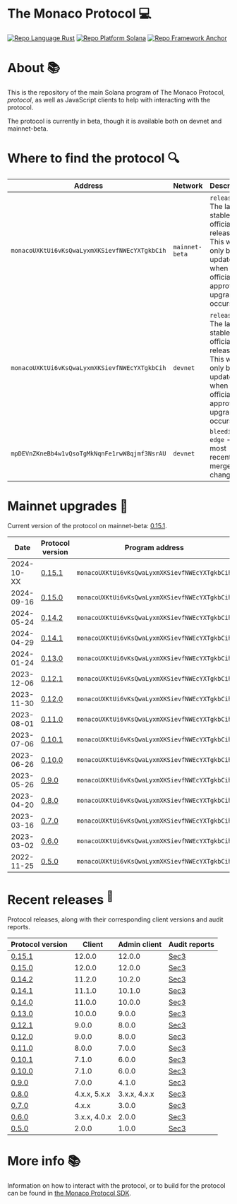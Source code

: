 # The Monaco Protocol :computer:

<a href="https://doc.rust-lang.org/std/"><img alt="Repo Language Rust"  src="http://img.shields.io/badge/language-rust-orange"></a>
<a href="https://docs.solana.com/developing/programming-model/overview"><img alt="Repo Platform Solana"  src="http://img.shields.io/badge/platform-solana-blue"></a>
<a href="https://github.com/coral-xyz/anchor"><img alt="Repo Framework Anchor"  src="http://img.shields.io/badge/framework-anchor-9cf"></a><br/>

# About :books:

This is the repository of the main Solana program of The Monaco Protocol, _protocol_, as well as JavaScript clients to help with interacting with the protocol.

The protocol is currently in beta, though it is available both on devnet and mainnet-beta.

# Where to find the protocol :mag:

| Address                                       | Network        | Description                                                                                                         |
|-----------------------------------------------|----------------|---------------------------------------------------------------------------------------------------------------------|
| `monacoUXKtUi6vKsQwaLyxmXKSievfNWEcYXTgkbCih` | `mainnet-beta` | `release` - The latest stable official release. This will only be updated when an official approved upgrade occurs. |
| `monacoUXKtUi6vKsQwaLyxmXKSievfNWEcYXTgkbCih` | `devnet`       | `release` - The latest stable official release. This will only be updated when an official approved upgrade occurs. |
| `mpDEVnZKneBb4w1vQsoTgMkNqnFe1rwW8qjmf3NsrAU` | `devnet`       | `bleeding-edge` - The most recently merged changes.                                                                 |

# Mainnet upgrades :satellite:

Current version of the protocol on mainnet-beta: [0.15.1](https://github.com/MonacoProtocol/protocol/releases/tag/v0.15.1).

| Date        | Protocol version                                                          | Program address                               |
|-------------|---------------------------------------------------------------------------|-----------------------------------------------|
| 2024-10-XX  | [0.15.1](https://github.com/MonacoProtocol/protocol/releases/tag/v0.15.1) | `monacoUXKtUi6vKsQwaLyxmXKSievfNWEcYXTgkbCih` |
| 2024-09-16  | [0.15.0](https://github.com/MonacoProtocol/protocol/releases/tag/v0.15.0) | `monacoUXKtUi6vKsQwaLyxmXKSievfNWEcYXTgkbCih` |
| 2024-05-24  | [0.14.2](https://github.com/MonacoProtocol/protocol/releases/tag/v0.14.2) | `monacoUXKtUi6vKsQwaLyxmXKSievfNWEcYXTgkbCih` |
| 2024-04-29  | [0.14.1](https://github.com/MonacoProtocol/protocol/releases/tag/v0.14.1) | `monacoUXKtUi6vKsQwaLyxmXKSievfNWEcYXTgkbCih` |
| 2024-01-24  | [0.13.0](https://github.com/MonacoProtocol/protocol/releases/tag/v0.13.0) | `monacoUXKtUi6vKsQwaLyxmXKSievfNWEcYXTgkbCih` |
| 2023-12-06  | [0.12.1](https://github.com/MonacoProtocol/protocol/releases/tag/v0.12.1) | `monacoUXKtUi6vKsQwaLyxmXKSievfNWEcYXTgkbCih` |
| 2023-11-30  | [0.12.0](https://github.com/MonacoProtocol/protocol/releases/tag/v0.12.0) | `monacoUXKtUi6vKsQwaLyxmXKSievfNWEcYXTgkbCih` |
| 2023-08-01  | [0.11.0](https://github.com/MonacoProtocol/protocol/releases/tag/v0.11.0) | `monacoUXKtUi6vKsQwaLyxmXKSievfNWEcYXTgkbCih` |
| 2023-07-06  | [0.10.1](https://github.com/MonacoProtocol/protocol/releases/tag/v0.10.1) | `monacoUXKtUi6vKsQwaLyxmXKSievfNWEcYXTgkbCih` |
| 2023-06-26  | [0.10.0](https://github.com/MonacoProtocol/protocol/releases/tag/v0.10.0) | `monacoUXKtUi6vKsQwaLyxmXKSievfNWEcYXTgkbCih` |
| 2023-05-26  | [0.9.0](https://github.com/MonacoProtocol/protocol/releases/tag/v0.9.0)   | `monacoUXKtUi6vKsQwaLyxmXKSievfNWEcYXTgkbCih` |
| 2023-04-20  | [0.8.0](https://github.com/MonacoProtocol/protocol/releases/tag/v0.8.0)   | `monacoUXKtUi6vKsQwaLyxmXKSievfNWEcYXTgkbCih` |
| 2023-03-16  | [0.7.0](https://github.com/MonacoProtocol/protocol/releases/tag/v0.7.0)   | `monacoUXKtUi6vKsQwaLyxmXKSievfNWEcYXTgkbCih` |
| 2023-03-02  | [0.6.0](https://github.com/MonacoProtocol/protocol/releases/tag/v0.6.0)   | `monacoUXKtUi6vKsQwaLyxmXKSievfNWEcYXTgkbCih` |
| 2022-11-25  | [0.5.0](https://github.com/MonacoProtocol/protocol/releases/tag/v0.5.0)   | `monacoUXKtUi6vKsQwaLyxmXKSievfNWEcYXTgkbCih` |

# Recent releases <sup>:rocket:</sup>

Protocol releases, along with their corresponding client versions and audit reports.

| Protocol version                                                          | Client       | Admin client | Audit reports                                                                      |
|---------------------------------------------------------------------------|--------------|--------------|------------------------------------------------------------------------------------|
| [0.15.1](https://github.com/MonacoProtocol/protocol/releases/tag/v0.15.1) | 12.0.0       | 12.0.0       | [Sec3](https://github.com/MonacoProtocol/protocol/tree/main/audit/sec3/0.15.1.pdf) |
| [0.15.0](https://github.com/MonacoProtocol/protocol/releases/tag/v0.15.0) | 12.0.0       | 12.0.0       | [Sec3](https://github.com/MonacoProtocol/protocol/tree/main/audit/sec3/0.15.0.pdf) |
| [0.14.2](https://github.com/MonacoProtocol/protocol/releases/tag/v0.14.2) | 11.2.0       | 10.2.0       | [Sec3](https://github.com/MonacoProtocol/protocol/tree/main/audit/sec3/0.14.2.pdf) |
| [0.14.1](https://github.com/MonacoProtocol/protocol/releases/tag/v0.14.1) | 11.1.0       | 10.1.0       | [Sec3](https://github.com/MonacoProtocol/protocol/tree/main/audit/sec3/0.14.1.pdf) |
| [0.14.0](https://github.com/MonacoProtocol/protocol/releases/tag/v0.14.0) | 11.0.0       | 10.0.0       | [Sec3](https://github.com/MonacoProtocol/protocol/tree/main/audit/sec3/0.14.0.pdf) |
| [0.13.0](https://github.com/MonacoProtocol/protocol/releases/tag/v0.13.0) | 10.0.0       | 9.0.0        | [Sec3](https://github.com/MonacoProtocol/protocol/tree/main/audit/sec3/0.13.0.pdf) |
| [0.12.1](https://github.com/MonacoProtocol/protocol/releases/tag/v0.12.1) | 9.0.0        | 8.0.0        | [Sec3](https://github.com/MonacoProtocol/protocol/tree/main/audit/sec3/0.12.1.pdf) |
| [0.12.0](https://github.com/MonacoProtocol/protocol/releases/tag/v0.12.0) | 9.0.0        | 8.0.0        | [Sec3](https://github.com/MonacoProtocol/protocol/tree/main/audit/sec3/0.12.0.pdf) |
| [0.11.0](https://github.com/MonacoProtocol/protocol/releases/tag/v0.11.0) | 8.0.0        | 7.0.0        | [Sec3](https://github.com/MonacoProtocol/protocol/tree/main/audit/sec3/0.11.0.pdf) |
| [0.10.1](https://github.com/MonacoProtocol/protocol/releases/tag/v0.10.1) | 7.1.0        | 6.0.0        | [Sec3](https://github.com/MonacoProtocol/protocol/tree/main/audit/sec3/0.10.1.pdf) |
| [0.10.0](https://github.com/MonacoProtocol/protocol/releases/tag/v0.10.0) | 7.1.0        | 6.0.0        | [Sec3](https://github.com/MonacoProtocol/protocol/tree/main/audit/sec3/0.10.0.pdf) |
| [0.9.0](https://github.com/MonacoProtocol/protocol/releases/tag/v0.9.0)   | 7.0.0        | 4.1.0        | [Sec3](https://github.com/MonacoProtocol/protocol/tree/main/audit/sec3/0.9.0.pdf)  |
| [0.8.0](https://github.com/MonacoProtocol/protocol/releases/tag/v0.8.0)   | 4.x.x, 5.x.x | 3.x.x, 4.x.x | [Sec3](https://github.com/MonacoProtocol/protocol/tree/main/audit/sec3/0.8.0.pdf)  |
| [0.7.0](https://github.com/MonacoProtocol/protocol/releases/tag/v0.7.0)   | 4.x.x        | 3.0.0        | [Sec3](https://github.com/MonacoProtocol/protocol/tree/main/audit/sec3/0.7.0.pdf)  |
| [0.6.0](https://github.com/MonacoProtocol/protocol/releases/tag/v0.6.0)   | 3.x.x, 4.0.x | 2.0.0        | [Sec3](https://github.com/MonacoProtocol/protocol/tree/main/audit/sec3/0.6.0.pdf)  |
| [0.5.0](https://github.com/MonacoProtocol/protocol/releases/tag/v0.5.0)   | 2.0.0        | 1.0.0        | [Sec3](https://github.com/MonacoProtocol/protocol/tree/main/audit/sec3/0.5.0.pdf)  |

# More info :books:

Information on how to interact with the protocol, or to build for the protocol can be found in [the Monaco Protocol SDK](https://github.com/MonacoProtocol/sdk).
